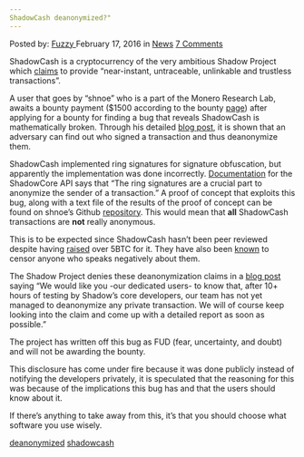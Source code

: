 ```yaml
---
ShadowCash deanonymized?"
---
```

<article class="post-listing post-13221 post type-post status-publish format-standard has-post-thumbnail hentry category-news tag-deanonymized tag-shadowcash">
    <div class="post-inner">
        <span>Posted by: <a href="https://www.deepdotweb.com/author/fuzzy/" title="">Fuzzy </a></span>
    <span>February 17, 2016</span>
    <span>in <a href="https://www.deepdotweb.com/category/news/" rel="category tag">News</a></span>
    <span><a href="https://www.deepdotweb.com/2016/02/17/shadowcash-deanonymized/#comments">7 Comments</a></span>
    </p>
    <div class="clear"></div>
    <div class="entry">
    <p>ShadowCash is a cryptocurrency of the very ambitious Shadow Project which <a href="https://shadowproject.io/en/faq">claims</a> to provide “near-instant, untraceable, unlinkable and trustless transactions”.</p>
    <p>A user that goes by “shnoe” who is a part of the Monero Research Lab, awaits a bounty payment ($1500 according to the bounty <a href="https://shadowproject.io/en/bounties">page</a>) after applying for a bounty for finding a bug that reveals ShadowCash is mathematically broken. Through his detailed <a href="https://shnoe.wordpress.com/2016/02/11/de-anonymizing-shadowcash-and-oz-coin/">blog post</a>, it is shown that an adversary can find out who signed a transaction and thus deanonymize them.</p>
    <p>ShadowCash implemented ring signatures for signature obfuscation, but apparently the implementation was done incorrectly. <a href="https://doc.shadowproject.io/#shadowsend-v2-0">Documentation</a> for the ShadowCore API says that “The ring signatures are a crucial part to anonymize the sender of a transaction.” A proof of concept that exploits this bug, along with a text file of the results of the proof of concept can be found on shnoe&#8217;s Github <a href="https://github.com/ShenNoether/Deanon">repository</a>. This would mean that <strong>all</strong> ShadowCash transactions are <strong>not</strong> really anonymous.</p>
    <p>This is to be expected since ShadowCash hasn&#8217;t been peer reviewed despite having <a href="https://blockchain.info/address/1GGzBQXnouv2LvSvBLcT9vR8CZ3X1sQi6y">raised</a> over 5BTC for it. They have also been <a href="https://bitcointalk.org/index.php?topic=1200091.0">known</a> to censor anyone who speaks negatively about them.</p>
    <p>The Shadow Project denies these deanonymization claims in a <a href="https://blog.shadowproject.io/2016/02/12/deanonymize-shadow-nope/">blog post</a> saying “We would like you -our dedicated users- to know that, after 10+ hours of testing by Shadow’s core developers, our team has not yet managed to deanonymize any private transaction. We will of course keep looking into the claim and come up with a detailed report as soon as possible.”</p>
    <p>The project has written off this bug as FUD (fear, uncertainty, and doubt) and will not be awarding the bounty.</p>
    <p>This disclosure has come under fire because it was done publicly instead of notifying the developers privately, it is speculated that the reasoning for this was because of the implications this bug has and that the users should know about it.</p>
    <p>If there&#8217;s anything to take away from this, it&#8217;s that you should choose what software you use wisely.</p>
    </div>
    <a href="https://www.deepdotweb.com/tag/deanonymized/" rel="tag">deanonymized</a> <a href="https://www.deepdotweb.com/tag/shadowcash/" rel="tag">shadowcash</a></span> <span style="display:none" class="updated">2016-02-17</span>
    <div style="display:none" class="vcard author" itemprop="author" itemscope itemtype="http://schema.org/Person"><strong class="fn" itemprop="name"><a href="https://www.deepdotweb.com/author/fuzzy/" title="Posts by Fuzzy" rel="author">Fuzzy</a></strong></div>
    
